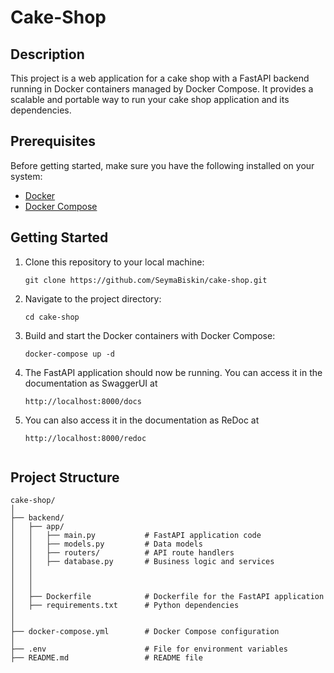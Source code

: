 # Cake-Shop

## Description
This project is a web application for a cake shop with a FastAPI backend running in Docker containers managed by Docker Compose. It provides a scalable and portable way to run your cake shop application and its dependencies.

## Prerequisites
Before getting started, make sure you have the following installed on your system:
- [Docker](https://docs.docker.com/get-docker/)
- [Docker Compose](https://docs.docker.com/compose/install/)

## Getting Started
1. Clone this repository to your local machine:
   ```shell
   git clone https://github.com/SeymaBiskin/cake-shop.git
2. Navigate to the project directory:
   ```shell
   cd cake-shop
3. Build and start the Docker containers with Docker Compose:
   ```shell
   docker-compose up -d
4. The FastAPI application should now be running. You can access it in the documentation as SwaggerUI at
   ```shell
   http://localhost:8000/docs

5. You can also access it in the documentation as ReDoc at
   ```shell
   http://localhost:8000/redoc


## Project Structure
```plaintext
cake-shop/
│
├── backend/
│   ├── app/
│   │   ├── main.py           # FastAPI application code
│   │   ├── models.py         # Data models
│   │   ├── routers/          # API route handlers
│   │   ├── database.py       # Business logic and services
│   │   
│   │   
│   │
│   ├── Dockerfile            # Dockerfile for the FastAPI application
│   ├── requirements.txt      # Python dependencies
│   
│
├── docker-compose.yml        # Docker Compose configuration
│
├── .env                      # File for environment variables
├── README.md                 # README file


